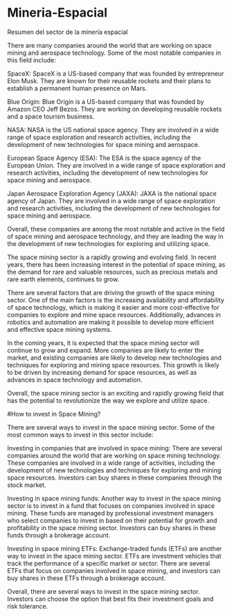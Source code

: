 # Mineria-Espacial
Resumen del sector de la minería espacial

There are many companies around the world that are working on space mining and aerospace technology. Some of the most notable companies in this field include:

SpaceX: SpaceX is a US-based company that was founded by entrepreneur Elon Musk. They are known for their reusable rockets and their plans to establish a permanent human presence on Mars.

Blue Origin: Blue Origin is a US-based company that was founded by Amazon CEO Jeff Bezos. They are working on developing reusable rockets and a space tourism business.

NASA: NASA is the US national space agency. They are involved in a wide range of space exploration and research activities, including the development of new technologies for space mining and aerospace.

European Space Agency (ESA): The ESA is the space agency of the European Union. They are involved in a wide range of space exploration and research activities, including the development of new technologies for space mining and aerospace.

Japan Aerospace Exploration Agency (JAXA): JAXA is the national space agency of Japan. They are involved in a wide range of space exploration and research activities, including the development of new technologies for space mining and aerospace.

Overall, these companies are among the most notable and active in the field of space mining and aerospace technology, and they are leading the way in the development of new technologies for exploring and utilizing space.

The space mining sector is a rapidly growing and evolving field. In recent years, there has been increasing interest in the potential of space mining, as the demand for rare and valuable resources, such as precious metals and rare earth elements, continues to grow.

There are several factors that are driving the growth of the space mining sector. One of the main factors is the increasing availability and affordability of space technology, which is making it easier and more cost-effective for companies to explore and mine space resources. Additionally, advances in robotics and automation are making it possible to develop more efficient and effective space mining systems.

In the coming years, it is expected that the space mining sector will continue to grow and expand. More companies are likely to enter the market, and existing companies are likely to develop new technologies and techniques for exploring and mining space resources. This growth is likely to be driven by increasing demand for space resources, as well as advances in space technology and automation.

Overall, the space mining sector is an exciting and rapidly growing field that has the potential to revolutionize the way we explore and utilize space.

#How to invest in Space Mining?

There are several ways to invest in the space mining sector. Some of the most common ways to invest in this sector include:

Investing in companies that are involved in space mining: There are several companies around the world that are working on space mining technology. These companies are involved in a wide range of activities, including the development of new technologies and techniques for exploring and mining space resources. Investors can buy shares in these companies through the stock market.

Investing in space mining funds: Another way to invest in the space mining sector is to invest in a fund that focuses on companies involved in space mining. These funds are managed by professional investment managers who select companies to invest in based on their potential for growth and profitability in the space mining sector. Investors can buy shares in these funds through a brokerage account.

Investing in space mining ETFs: Exchange-traded funds (ETFs) are another way to invest in the space mining sector. ETFs are investment vehicles that track the performance of a specific market or sector. There are several ETFs that focus on companies involved in space mining, and investors can buy shares in these ETFs through a brokerage account.

Overall, there are several ways to invest in the space mining sector. Investors can choose the option that best fits their investment goals and risk tolerance.
